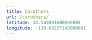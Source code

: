 ```yaml
---
title: Caruthers
url: /caruthers/
latitude: 36.542891600000004
longitude: -119.83227140000001
---
```

